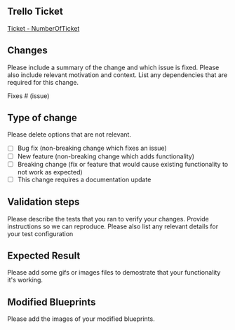 ## Trello Ticket
[Ticket - NumberOfTicket](https://trello.com)

## Changes

Please include a summary of the change and which issue is fixed. Please also include relevant motivation and context. List any dependencies that are required for this change.

Fixes # (issue)

## Type of change

Please delete options that are not relevant.

- [ ] Bug fix (non-breaking change which fixes an issue)
- [ ] New feature (non-breaking change which adds functionality)
- [ ] Breaking change (fix or feature that would cause existing functionality to not work as expected)
- [ ] This change requires a documentation update

## Validation steps

Please describe the tests that you ran to verify your changes. Provide instructions so we can reproduce. Please also list any relevant details for your test configuration

## Expected Result

Please add some gifs or images files to demostrate that your functionality it's working.

## Modified Blueprints

Please add the images of your modified blueprints.
